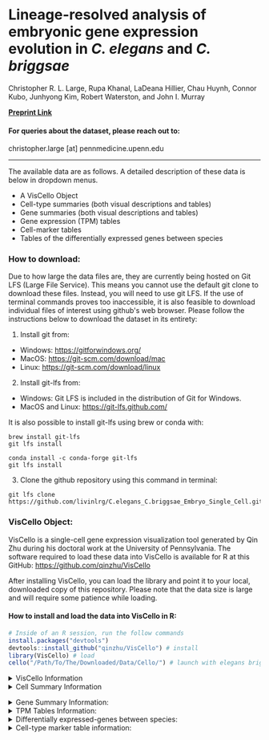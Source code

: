 # Lineage-resolved analysis of embryonic gene expression evolution in <I>C. elegans</I> and <I>C. briggsae</I>
Christopher R. L. Large, Rupa Khanal, LaDeana Hillier, Chau Huynh, Connor Kubo, Junhyong Kim, Robert Waterston, and John I. Murray


__[Preprint Link](https://www.biorxiv.org/content/10.1101/2024.02.03.578695v1)__
#### For queries about the dataset, please reach out to:
<p>
    christopher.large [at] pennmedicine.upenn.edu<br>
 
 ***
 
</p>


The available data are as follows. A detailed description of these data is below in dropdown menus.
 - A VisCello Object
 - Cell-type summaries (both visual descriptions and tables)
 - Gene summaries (both visual descriptions and tables)
 - Gene expression (TPM) tables
 - Cell-marker tables
 - Tables of the differentially expressed genes between species

### How to download:
Due to how large the data files are, they are currently being hosted on Git LFS (Large File Service). This means you cannot use the default git clone to download these files. Instead, you will need to use git LFS. If the use of terminal commands proves too inaccessible, it is also feasible to download individual files of interest using github's web browser. Please follow the instructions below to download the dataset in its entirety:

 1. Install git from:
 * Windows: <https://gitforwindows.org/>
 * MacOS: <https://git-scm.com/download/mac>
 * Linux: <https://git-scm.com/download/linux>

 2. Install git-lfs from:
 * Windows: Git LFS is included in the distribution of Git for Windows.
 * MacOS and Linux: <https://git-lfs.github.com/>

 It is also possible to install git-lfs using brew or conda with:
```
brew install git-lfs
git lfs install
```
```
conda install -c conda-forge git-lfs
git lfs install
```

 3. Clone the github repository using this command in terminal:
    
```
git lfs clone https://github.com/livinlrg/C.elegans_C.briggsae_Embryo_Single_Cell.git
```

### VisCello Object:
VisCello is a single-cell gene expression visualization tool generated by Qin Zhu during his doctoral work at the University of Pennsylvania. The software required to load these data into VisCello is available for R at this GitHub: https://github.com/qinzhu/VisCello

After installing VisCello, you can load the library and point it to your local, downloaded copy of this repository. Please note that the data size is large and will require some patience while loading.

#### How to install and load the data into VisCello in R:

``` r
# Inside of an R session, run the follow commands
install.packages("devtools") 
devtools::install_github("qinzhu/VisCello") # install
library(VisCello) # load
cello("/Path/To/The/Downloaded/Data/Cello/") # launch with elegans briggsae data
```

<details>
           <summary>VisCello Information</summary>
<p>

<p align="center">
  <img width="800" src=/Example_Images/VisCelloExample.png>
</p>

 #### Summary:
<p>
 Using VisCello, you can visualize the expression of your favorite gene across the <em>C. elegans</em> and <em>C. briggsae</em> single-cell datasets in a number of different UMAP projections. Here we have included joint projections of the global dataset, of individual cell class subsets, and of embryo time subsets. All of the joint projections are generated using Seurat V5 RPCA. We have also included projections in which the <em>C. elegans</em> and <em>C. briggsae</em> cells are displayed on their own in the same UMAP embeddings.
</p>

<p>
You can search for your favorite gene from either of the species by looking up the gene name, the sequence name, or the WBGene name.
</p>

<p>
 In addition to viewing expression, you can also visualize the cell identity and other metadata that we have annotated using the orthologous markers between <em>C. elegans</em> and <em>C. briggsae</em>. The information about these metadata columns is below.
</p>
 
#### Meta Data:
- lineage - The manually annotated cell lineage. For ambiguities in division orientation, an x is used (e.g. MSx to refer to MSa and MSp).
- cell_type - The terminal cell-type identities, manually annotated using homologous marker genes. 
- species - Whether the cell is from <em>C. elegans</em> or <em>C. briggsae</em>
- embryo_time - The estimated age of the embryo from which the cell was drawn. See Packer and Zhu et al., 2019 for more details on how this was calculated. <em>C. briggsae</em> embryo_time was estimated using the orthologous genes between the species.
- dataset - Which collection batch the cells come from. 
- n_umi - The number of UMI-collapsed sequencing reads that are associated with the cell.
- genotype - The genotype from which the cell came from. Some of the _C. elegans_ cells are from mutant animals.
  - Wild-type _C. elegans_: N2 and VC2010
  - Wild-type _C. briggsae_: AF16
  - Mutant _C. elegans_ for mec-3: VC2396 mec-3(gk1126). Mutants for mec-3 appear to be missing their touch neurons and markers of the touch neurons are not detected.
  - Mutant _C. elegans_ for M03D4.4: VC4183 M03D4.4(gk5269[loxP + myo-2p::GFP::unc-54 3' UTR + rps-27p::neoR::unc-54 3' UTR + loxP]). This mutant strain for M03D4.4 appears otherwise wild-type in cell composition and expression.
  - Mutant _C. elegans_ for ceh-9: YL633 ceh-9(tm2747). This mutant strain for ceh-9 appears otherwise wild-type in cell composition and expression.
- potential_low_quality_cell - Using a variety of manual annotation strategies, we have identified some cells that don't behave consistently across UMAP embeddings due to a variety of technical reasons. These have been left in the dataset as they often represent 'normal cells', but have been labeled as being potentially low-quality.
- high_background - The amount of background reads was estimated for every cell similar to Packer and Zhu et al., 2019. The cells labeled here as TRUE had a fraction of reads from background higher than 0.75.
- possible_doublet - Droplets that annotated as possibly containing two or more cells. Not all cells annotated as possible droplets are as such. Please see Packer and Zhu et al., 2019 for details on how the background was estimated.
- packer_cell_type - Cell type annotation from Packer and Zhu et al., 2019.
- packer_cell_subtype - Cell type annotation from Packer and Zhu et al., 2019.
- packer_plot_cell_type - Cell type annotation from Packer and Zhu et al., 2019.
- SizeFactor - A column used to estimate the library size.
- smoothed_embryo_time - The estimated embryo time calculated as above, with an additional nearest neighbor smoothing algorithm to use the neighboring cell's embryo time and transcriptome to better approximate the age of the embryo.
- embryo_time_bin - Binned smoothed embryo time with lt_100 meaning 'less than 100' and gt_710 meaning 'greater than 710.
- Gene Expression - Used to inspect gene expression.
---
</p>
</details>

<details>
           <summary>Cell Summary Information</summary>
<p>
 <p>

 The cell-type summaries available in the cell_plots/ directory describe how the cell-types differ between _C. elegans_ and _C. briggsae_ using a variety of summary statistics. The data underlying the cell-types data is available in cell_data.txt for the terminal cell-types. The description of what is included in these summaries are below with an example plot for the ASG neuron:

 <p align="center">
  <img width="800" src=/Example_Images/ASG.png>
</p>
 
 1. The relative TPM of every gene in _C. elegans_ and _C. briggsae_. Whether a gene is a cell-type marker within that species or both is labeled.
 2. A barplot of the cell-type markers from _C. elegans_ binned by their WormCat gene category. Ontop is their fold-enrichment and below is their count.
 3. The top cell-type markers that are shared between species (black outline), private to _C. elegans_ (green), or private to _C. briggsae_ (blue). The private markers can also include genes that weren't annotated as being directly orthologous between the species.
 4. A bunch of cell type metrics, where the values for that cell type are shown in green for _C. elegans_ and blue for _C. briggsae_ (red for both) ontop of the dataset wide distribution.
  - Cell count: number of cells in the dataset.
  - The number of genes ‘detected’ in that cell type. Calculated by generating 1000 bootstraps of the TPM, then selecting genes whose 95% lower CI doesn’t intersect 0.
  - The toal number of markers of that cell-type.
  - How many of the markers of that cell-type are just in one species versus the total markers (shared + private).
  - Gini coefficient: A measure of inequality that shows how evenly distributed the TPM values are (0 = even, 1 = skewed).
  - The number of UMI-collapsed sequencing reads that are associated with the cell-type.
  - Jensen-Shannon Distance: Metric of distance between the two species cell transcriptomes.
  - Pearson Correlation: Metric of similarity between the two species cell transcriptomes.
  - Cosine distance: Metric of distance between the two species cell transcriptomes using one minus the cosine angle.
  - The number of differentially expressed genes between the species.

   ### The description of the cell_data files is below. 
   <p>The cell data is split into either time bins (cell_data_bins.txt) or means for the time bins (cell_data_mean.txt):</p>
   
   - cell-type - The name of the cell type.
   - cell_type_bin - The cell type time bins associated with this cell type.
   - cell_class - The tissue subset the cell is a part of.
   - jsd_median - The median Jensen-shannon distance between the transcriptomes of the homologous cell-types between _C. elegans_ and _C. briggsae_, calculated on 1000 bootstraped TPM values.
   - jsd_lower - The lower 95% confidence-interval of the Jensen-shannon distance between the transcriptomes of the homologous cell-types between _C. elegans_ and _C. briggsae_, calculated on 1000 bootstraped TPM values.
   - jsd_upper - The upper 95% confidence-interval of the Jensen-shannon distance between the transcriptomes of the homologous cell-types between _C. elegans_ and _C. briggsae_, calculated on 1000 bootstraped TPM values.
   - cor_median - The median pearson correlation between the transcriptomes of the homologous cell-types between _C. elegans_ and _C. briggsae_, calculated on 1000 bootstraped TPM values.
   - cor_lower - The lower 95% confidence-interval of the Pearson correlation between the transcriptomes of the homologous cell-types between _C. elegans_ and _C. briggsae_, calculated on 1000 bootstraped TPM values.
   - cor_upper - The upper 95% confidence-interval of the Pearson correlation between the transcriptomes of the homologous cell-types between _C. elegans_ and _C. briggsae_, calculated on 1000 bootstraped TPM values.
   - cos_median - The median cosine angle between the transcriptomes of the homologous cell-types between _C. elegans_ and _C. briggsae_, calculated on 1000 bootstraped TPM values.
   - cos_upper - The lower 95% confidence-interval of the cosine angle between the transcriptomes of the homologous cell-types between _C. elegans_ and _C. briggsae_, calculated on 1000 bootstraped TPM values.
   - cos_lower - The upper 95% confidence-interval of the cosine angle between the transcriptomes of the homologous cell-types between _C. elegans_ and _C. briggsae_, calculated on 1000 bootstraped TPM values.
   - cel_gini_median - _C. elegans_ gini coefficient, calculated on calculated on 1000 bootstraped TPM values.
   - cbr_gini_median - _C. briggsae_ gini coefficient, calculated on calculated on 1000 bootstraped TPM values.
   - cel_gini_upper - _C. elegans_ upper 95% confidence-interval gini coefficient, calculated on calculated on 1000 bootstraped TPM values.
   - cel_gini_lower - _C. elegans_ lower 95% confidence-interval gini coefficient, calculated on calculated on 1000 bootstraped TPM values.
   - cbr_gini_upper - _C. briggsae_ upper 95% confidence-interval gini coefficient, calculated on calculated on 1000 bootstraped TPM values.
   - cbr_gini_lower - _C. briggsae_ lower 95% confidence-interval gini coefficient, calculated on calculated on 1000 bootstraped TPM values.
   - cel_markers - Number of _C. elegans_ markers.
   - cbr_markers - Number of _C. briggsae_ markers.
   - cel_markers_common - Number of _C. elegans_ shared markers.
   - cbr_markers_common - Number of _C. briggsae_ shared markers.
   - cel_markers_non_one_to_one - Number of markers that are private to _C. elegans_.
   - cbr_markers_non_one_to_one - Number of markers that are private to _C. briggsae_.
   - genes_detected_bootstrap_cel - Number of genes detected using binarization using the 95% CI on bootstrapped TPM.
   - genes_detected_bootstrap_cbr - Number of genes detected using binarization using the 95% CI on bootstrapped TPM.
   - cel_cell_count - Cell count for _C. elegans_.
   - cbr_cell_count - Cell count for _C. briggsae_.
   - cel_median_umi - Median number of UMI per cell.
   - cbr_median_umi - Median number of UMI per cell.
   - deg - How many differentially expressed between homologous cell type between _C. elegans_ and _C. briggsae_.
   - lineage_group - Naming of progenitor cell groups.
   - div_stage - The embryonic stage of that cell type.
   - min_cell_count - The minimum cell count from either species.
   - embryo_time - The mean embryo time of that cell type.

---
</p>
</p>
</details>

</p>
</details>

<details>
           <summary>Gene Summary Information: </summary>
<p>
<p>
 
The gene summaries that are uploaded in the gene_plots/ directory describe how the gene expression profiles differ between _C. elegans_ and _C. briggsae_ using a variety of summary statistics. The description of what is included in these summaries are below with an example plot for pha-4:

<p align="center">
  <img width="1200" src=/Example_Images/ceh-53.png>
</p>

<details>
<summary>Cell-types and UMAP Projections</summary>

+ <details>
    <summary>Global UMAP:</summary>
 
     <p align="center">
  <img width="1200" src=/Example_Images/umap_embryo_time.png>
    </p>
   </details>

+ <details>
   <summary>Ciliated neurons UMAP:</summary>
 
    <p align="center">
  <img width="600" src=/Example_Images/umap_ciliated_neurons.png>
    </p>
   </details>
+ <details>
   <summary>Nonciliated neurons UMAP:</summary>
    <p align="center">
  <img width="600" src=/Example_Images/umap_non_ciliated_neurons.png>
    </p>
   </details>
+ <details>
   <summary>Hypodermis and seam UMAP:</summary>
    <p align="center">
  <img width="600" src=/Example_Images/umap_hypodermis.png>
    </p>
   </details>
+ <details>
   <summary>Intestine UMAP:</summary>
    <p align="center">
  <img width="600" src=/Example_Images/umap_intestine.png>
    </p>
   </details>
+ <details>
   <summary>Mesoderm UMAP:</summary>
    <p align="center">
  <img width="600" src=/Example_Images/umap_mesoderm.png>
    </p>
   </details>
+ <details>
   <summary>Muscle UMAP:</summary>
    <p align="center">
  <img width="600" src=/Example_Images/umap_muscle.png>
    </p>
   </details>
+ <details>
   <summary>Pharyx UMAP:</summary>
    <p align="center">
  <img width="600" src=/Example_Images/umap_pharynx.png>
    </p>
   </details>
+ <details>
   <summary>Rectal and Glia UMAP:</summary>
    <p align="center">
  <img width="600" src=/Example_Images/umap_rectal_glia.png>
    </p>
   </details>
</details>


 1. Global UMAP showing the expression of your gene of interest. 
 2. Cell subset UMAP showing the expression of your gene of interest. The choice of which UMAP is shown is based on which cell-type shows maximum expression across all cell-types between the two species.
 3. Terminal cell-type comparative TPM values shown in log2 space. The cell-types are summarized by their cell class.
 4. Progenitor cell-type comparative TPM values shown in log2 space. The circle plots summarize the division patterns in the embryo.
 5. A bunch of gene metrics, where the values for this gene is shown in red as a confidence interval (CI) range on top of the dataset wide distribution. These metrics are shown for the jointly estimated, terminal, and progenitor cell types.
  - Gene expression patern distance shown as the Jensen-Shannon Distance (JSD) calculated on the bootstrapped TPM values. The CI and median for the gene JSD was calculated on the bootstrap resampled TPM values.
  - The broadness of gene expression pattern shown as the Tau value for _C. elegans_.
  - The broadness of gene expression pattern shown as the Tau value for _C. briggsae_.
---
</p>
</p>
</details>


<details>
           <summary>TPM Tables Information: </summary>
<p>
 <p>

Available here is the expression value of every gene in the _C. elegans_ and _C. briggsae_ genome, summarized as the transcripts per million (TPM) on pseudobulked progenitor and terminal cell-types. To evaluate the variation in the measurement of these TPM values, we have used bootstrapping to take samples of the cells and generate several confidence intervals on the cellular expression values. A gene can be thought of as confidently detected in that cell-type if its lower 95% confidence interval does not intersect zero. Additionally, we have assessed the percentage of cells from that cell-type that we were able to detect expression from.
 
---
</p>
</p>
</details>

<details>
           <summary>Differentially expressed-genes between species: </summary>
<p>
 <p>
  
To identify genes differentially expressed between _C. elegans_ and _C. briggsae_ within the homologous cell-types, we used Seurat V5. A Wilcoxon Rank Sum test was run between the cells of that cell-type from _C. elegans_ against the cells of that cell-type from _C. briggsae_. The data have been filtered for an adjusted p-value less than 0.05 and a log2 fold-change of greater than 1 or less than -1. The columns in the table are as below:

 - p_val - The unadjusted p-value between _C. elegans_ cells and _C. briggsae_ cells for that gene in that cell-type.
 - avg_log2FC - The log2 fold-change between _C. elegans_ cells and _C. briggsae_ cells for that gene in that cell-type.
 - pct.1 - The fraction of cells for which this gene was detected in _C. elegans_.
 - pct.2 - The fraction of cells for which this gene was detected in _C. briggsae_.
 - p_val_adj- The adjusted p-value between _C. elegans_ cells and _C. briggsae_ cells for that gene in that cell-type.
 - cell_type - The cell-type in which the gene was tested for its differential expression.
 - gene - The gene that was tested for its differential expression.
 - cell_type_bin - The cell type bin that this differentially expressed gene was found in.
 - cel_tpm - The TPM of that gene in that cell-type for _C. elegans_.
 - cbr_tpm - The TPM of that gene in that cell-type for _C. briggsae_.
 - cel_max_tpm_term - The maximum TPM of that gene in terminal cell types for _C. elegans_.
 - cbr_max_tpm_term - The maximum TPM of that gene in terminal cell types for _C. briggsae_.
 - cel_max_tpm_pro - The maximum TPM of that gene in progenitor cell types for _C. elegans_.
 - cbr_max_tpm_pro - The maximum TPM of that gene in progenitor cell types for _C. briggsae_.
 - cel_mean_tpm_term - The mean TPM of that gene in terminal cell types for _C. elegans_.
 - cbr_mean_tpm_term - The mean TPM of that gene in terminal cell types for _C. briggsae_.
 - cel_mean_tpm_pro - The mean TPM of that gene in progenitor cell types for _C. elegans_.
 - cbr_mean_tpm_pro - The mean TPM of that gene in progenitor cell types for _C. briggsae_.
 - cel_tau_pro - The broadness of the gene expression pattern in just progenitor cell types for _C. elegans_.
 - cbr_tau_pro - The broadness of the gene expression pattern in just progenitor cell types for _C. briggsae_.
 - cel_tau_term - The broadness of the gene expression pattern in just terminal cell types for _C. elegans_.
 - cbr_tau_term - The broadness of the gene expression pattern in just terminal cell types for _C. briggsae_.
 - cel_tau_joint - The broadness of the gene expression pattern across the dataset for _C. elegans_.
 - cbr_tau_joint - The broadness of the gene expression pattern across the dataset  for _C. briggsae_.
 - gene.type - Whether the gene in shared between species, or is specific to one or the other.
 - orthology_conf - The confidence in the orthology classification
 - OG - The orthogroup name for this gene.
 - cel_OG_count - The number of genes from _C. elegans_ in this orthogroup.
 - cbr_OG_count - The number of genes from _C. briggsae_ in this orthogroup.
 - WormCat.1 - The WormCat (Holdorf, et al., 2020) category of this gene at a tier one level.
 - WormCat.2 - The WormCat category of this gene at a tier two level.
 - WormCat.3 - The WormCat category of this gene at a tier three level.

---
</p>
</p>
</details>

<details>
           <summary>Cell-type marker table information: </summary>
<p>
 <p>
  
To identify genes that are specific to certain cell-types in _C. elegans_ and _C. briggsae_, marker genes were called in both species using Seurat V5. In practice a Wilcoxon Rank Sum test is run between all of the cells of that cell-type against the rest of the dataset to find genes that are significantly enriched in the cell-type. The data have been filtered for an adjusted p-value less than 0.05 and a log2 fold-change of greater than 1 between the cell-type and the dataset. This was calculated for both species in the dataset on the terminal cell-types. The columns in the table are as below:

 - p_val.species - The unadjusted p-value between the cells of that cell-type and the cells of rest of the dataset for that species.
 - avg_log2FC.species - The log2 fold-change between the cells of that cell-type and the cells of rest of the dataset for that species.
 - pct.1.species - The fraction of cells for which this gene was detected in that cell-type for that species.
 - pct.2.species - The fraction of cells for which this gene was detected in the rest of the cells in the dataset for that species.
 - p_val_adj.species - The adjusted p-value between the cells of that cell-type and the cells of rest of the dataset for that species.
 - cell_type - The cell-type in which the gene was tested for its marker status.
 - gene - The gene that was tested for its marker status.
 - cell_gene - The joint name of the cell type and the gene.
 - p_val.other_species - If the gene was tested in the other species for its marker status, the values for that test are shown here.
 - avg_log2FC.other_species - If the gene was tested in the other species for its marker status, the values for that test are shown here.
 - pct.1.other_species - If the gene was tested in the other species for its marker status, the values for that test are shown here.
 - pct.2.other_species - If the gene was tested in the other species for its marker status, the values for that test are shown here.
 - p_val_adj.other_species - If the gene was tested in the other species for its marker status, the values for that test are shown here.
 - cel_tpm_log2fc - The log2FC using the TPM pseudobulk values instead of the single-cell estimates.
 - cbr_tpm_log2fc - The log2FC using the TPM pseudobulk values instead of the single-cell estimates.
 - cel_tpm_log2fc - The log2FC using the TPM pseudobulk values from just the progenitor cell types instead of the single-cell estimates.
 - cbr_tpm_log2fc - The log2FC using the TPM pseudobulk values from just the progenitor cell types instead of the single-cell estimates.
 - cel_tpm - The TPM of that gene in that cell-type for _C. elegans_.
 - cbr_tpm - The TPM of that gene in that cell-type for _C. briggsae_.
 - cel_max_tpm_term - The maximum TPM of that gene in terminal cell types for _C. elegans_.
 - cbr_max_tpm_term - The maximum TPM of that gene in terminal cell types for _C. briggsae_.
 - cel_max_tpm_pro - The maximum TPM of that gene in progenitor cell types for _C. elegans_.
 - cbr_max_tpm_pro - The maximum TPM of that gene in progenitor cell types for _C. briggsae_.
 - cel_mean_tpm_term - The mean TPM of that gene in terminal cell types for _C. elegans_.
 - cbr_mean_tpm_term - The mean TPM of that gene in terminal cell types for _C. briggsae_.
 - cel_mean_tpm_pro - The mean TPM of that gene in progenitor cell types for _C. elegans_.
 - cbr_mean_tpm_pro - The mean TPM of that gene in progenitor cell types for _C. briggsae_.
 - cel_tau_pro - The broadness of the gene expression pattern in just progenitor cell types for _C. elegans_.
 - cbr_tau_pro - The broadness of the gene expression pattern in just progenitor cell types for _C. briggsae_.
 - cel_tau_term - The broadness of the gene expression pattern in just terminal cell types for _C. elegans_.
 - cbr_tau_term - The broadness of the gene expression pattern in just terminal cell types for _C. briggsae_.
 - cel_tau_joint - The broadness of the gene expression pattern across the dataset for _C. elegans_.
 - cbr_tau_joint - The broadness of the gene expression pattern across the dataset  for _C. briggsae_.
 - gene.type - Whether the gene in shared between species, or is specific to one or the other.
 - orthology_conf - The confidence in the orthology classification
 - OG - The orthogroup name for this gene.
 - cel_OG_count - The number of genes from _C. elegans_ in this orthogroup.
 - cbr_OG_count - The number of genes from _C. briggsae_ in this orthogroup.
 - WormCat.1 - The WormCat (Holdorf, et al., 2020) category of this gene at a tier one level.
 - WormCat.2 - The WormCat category of this gene at a tier two level.
 - WormCat.3 - The WormCat category of this gene at a tier three level.
 - in_species - Whether this gene marker is also a marker in the other species.
---
</p>
</p>
</details>

